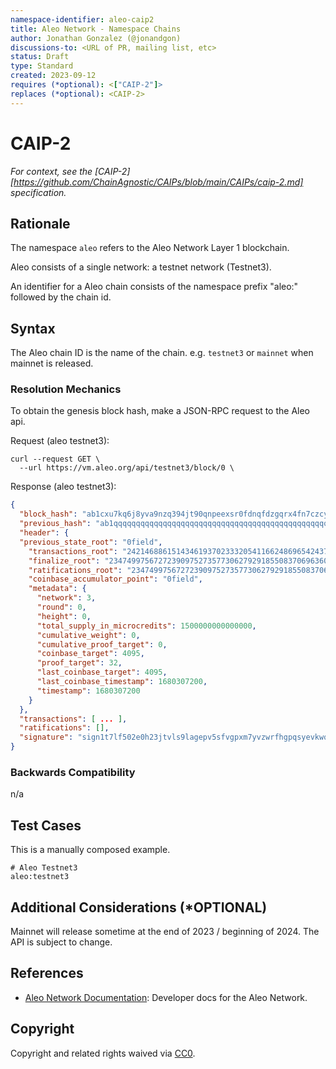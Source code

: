```yaml
---
namespace-identifier: aleo-caip2
title: Aleo Network - Namespace Chains
author: Jonathan Gonzalez (@jonandgon)
discussions-to: <URL of PR, mailing list, etc>
status: Draft
type: Standard
created: 2023-09-12
requires (*optional): <["CAIP-2"]>
replaces (*optional): <CAIP-2>
---
```


<!--You can leave these HTML comments in your merged CAIP and delete the 
 visible duplicate text guides, they will not appear and may be helpful to 
 refer to if you edit it again. This is the suggested template for new CAIPs.
 Note that an CAIP number will be assigned by an editor. When opening a pull
 request to submit your EIP, please use an abbreviated title in the 
 filename, `caipX.md`, all lowercase, no `-` between the CAIP and its 
 number.-->

# CAIP-2

*For context, see the [CAIP-2][https://github.com/ChainAgnostic/CAIPs/blob/main/CAIPs/caip-2.md] specification.*

## Rationale

The namespace `aleo` refers to the Aleo Network Layer 1 blockchain.

Aleo consists of a single network: a testnet network (Testnet3).

An identifier for a Aleo chain consists of the namespace prefix "aleo:"
followed by the chain id.

## Syntax

The Aleo chain ID is the name of the chain. e.g. `testnet3` or `mainnet` when mainnet is released.

### Resolution Mechanics

To obtain the genesis block hash, make a JSON-RPC request to the Aleo api.

Request (aleo testnet3):

```curl
curl --request GET \
  --url https://vm.aleo.org/api/testnet3/block/0 \
```

Response (aleo testnet3):

```json
{
  "block_hash": "ab1cxu7kq6j8yva9nzq394jt90qnpeexsr0fdnqfdzgqrx4fn7czcyqknclrd",
  "previous_hash": "ab1qqqqqqqqqqqqqqqqqqqqqqqqqqqqqqqqqqqqqqqqqqqqqqqqqqqq5g436j",
  "header": {
  "previous_state_root": "0field",
    "transactions_root": "2421468861514346193702333205411662486965424378250484763660928941797390483657field",
    "finalize_root": "2347499756727239097527357730627929185508370696360031054030113664724940109165field",
    "ratifications_root": "2347499756727239097527357730627929185508370696360031054030113664724940109165field",
    "coinbase_accumulator_point": "0field",
    "metadata": {
      "network": 3,
      "round": 0,
      "height": 0,
      "total_supply_in_microcredits": 1500000000000000,
      "cumulative_weight": 0,
      "cumulative_proof_target": 0,
      "coinbase_target": 4095,
      "proof_target": 32,
      "last_coinbase_target": 4095,
      "last_coinbase_timestamp": 1680307200,
      "timestamp": 1680307200
    }
  },
  "transactions": [ ... ],
  "ratifications": [],
  "signature": "sign1t7lf502e0h23jtvls9lagepv5sfvgpxm7yvzwrfhgpqsyevkwqq7hcxuympx2w6c4pt3nvm929l74q96hx9ed57cyvvrdm7hqlt75qm7rawvssddfv078wthdpqynfu3jh5qeruups7t7vyls3jxccnypxa5z55an3zwd9em29wrjxmpyymwflclchtzhr62hwthyumkge2qgcd950p"
}
```

### Backwards Compatibility

n/a

## Test Cases

This is a manually composed example.

```env
# Aleo Testnet3
aleo:testnet3
```

## Additional Considerations (*OPTIONAL)

Mainnet will release sometime at the end of 2023 / beginning of 2024. The API is subject to change.

## References
<!--Links to external resources that help understanding the CAIP better. This can e.g. be links to existing implementations.-->
- [Aleo Network Documentation][]: Developer docs for the Aleo Network.

[Aleo Network Documentation]: https://developer.aleo.org
[CAIP-2]: https://chainAgnostic.org/CAIPS/caip-2

## Copyright

Copyright and related rights waived via [CC0](https://creativecommons.org/publicdomain/zero/1.0/).
